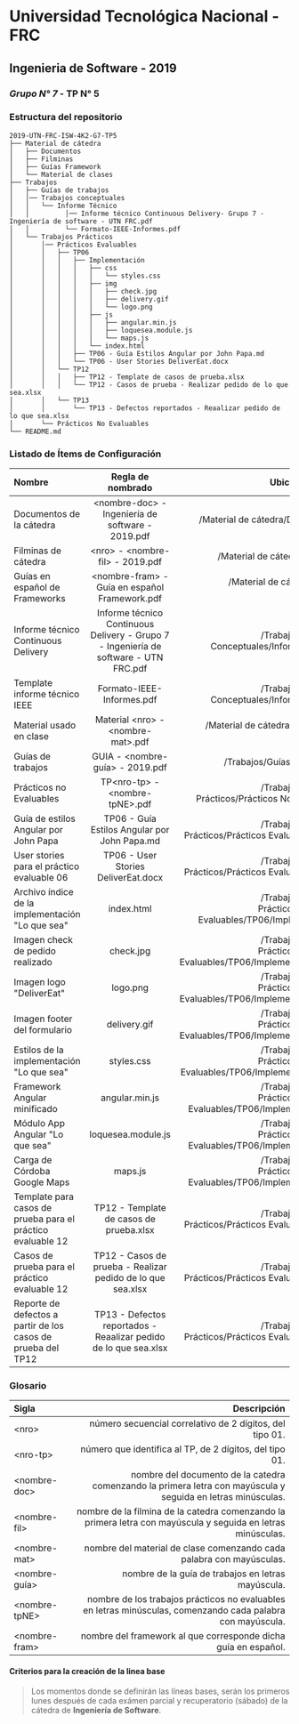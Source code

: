 # Universidad Tecnológica Nacional - FRC
## Ingenieria de Software - 2019
### *Grupo N° 7* - TP N° 5

### Estructura del repositorio

```
2019-UTN-FRC-ISW-4K2-G7-TP5
├── Material de cátedra
│   ├── Documentos
│   ├── Filminas
│   ├── Guías Framework
│   └── Material de clases
├── Trabajos
│   ├── Guías de trabajos
│   │── Trabajos conceptuales
│   │   └── Informe Técnico
│   │         │── Informe técnico Continuous Delivery- Grupo 7 - Ingeniería de software - UTN FRC.pdf
│   │         └── Formato-IEEE-Informes.pdf
│   └── Trabajos Prácticos
│       │── Prácticos Evaluables
│       │   ├── TP06
│       │   │   ├── Implementación
│       │   │   │   ├── css
│       │   │   │   │   └── styles.css
│       │   │   │   ├── img
│       │   │   │   │   ├── check.jpg
│       │   │   │   │   ├── delivery.gif
│       │   │   │   │   └── logo.png
│       │   │   │   ├── js
│       │   │   │   │   ├── angular.min.js
│       │   │   │   │   ├── loquesea.module.js
│       │   │   │   │   └── maps.js
│       │   │   │   └── index.html
│       │   │   ├── TP06 - Guía Estilos Angular por John Papa.md
│       │   │   └── TP06 - User Stories DeliverEat.docx
│       │   └── TP12
│       │   │   ├── TP12 - Template de casos de prueba.xlsx
│       │   │   └── TP12 - Casos de prueba - Realizar pedido de lo que sea.xlsx
│       │   └── TP13
│       │       └── TP13 - Defectos reportados - Reaalizar pedido de lo que sea.xlsx
│       └── Prácticos No Evaluables
└── README.md

```

### Listado de Ítems de Configuración

| Nombre  | Regla de nombrado  | Ubicación física |
| :------------ |:---------------:| -----:|
| Documentos de la cátedra | \<nombre-doc> - Ingeniería de software - 2019.pdf | /Material de cátedra/Documentos
| Filminas de cátedra | \<nro> - \<nombre-fil> - 2019.pdf | /Material de cátedra/Filminas
| Guías en español de Frameworks | \<nombre-fram> - Guía en español Framework.pdf | /Material de cátedra/Guías Framework
| Informe técnico Continuous Delivery | Informe técnico Continuous Delivery - Grupo 7 - Ingeniería de software - UTN FRC.pdf | /Trabajos/Trabajos Conceptuales/Informe Técnico
| Template informe técnico IEEE | Formato-IEEE-Informes.pdf | /Trabajos/Trabajos Conceptuales/Informe Técnico
| Material usado en clase | Material \<nro> - \<nombre-mat>.pdf | /Material de cátedra/Material de clases
| Guías de trabajos | GUIA - \<nombre-guía> - 2019.pdf | /Trabajos/Guías de trabajos
| Prácticos no Evaluables | TP\<nro-tp> - \<nombre-tpNE>.pdf | /Trabajos/Trabajos Prácticos/Prácticos No Evaluables
| Guía de estilos Angular por John Papa | TP06 - Guía Estilos Angular por John Papa.md | /Trabajos/Trabajos Prácticos/Prácticos Evaluables/TP06
| User stories para el práctico evaluable 06 | TP06 - User Stories DeliverEat.docx | /Trabajos/Trabajos Prácticos/Prácticos Evaluables/TP06
| Archivo índice de la implementación "Lo que sea" | index.html | /Trabajos/Trabajos Prácticos/Prácticos Evaluables/TP06/Implementación
| Imagen check de pedido realizado | check.jpg | /Trabajos/Trabajos Prácticos/Prácticos Evaluables/TP06/Implementación/img
| Imagen logo "DeliverEat" | logo.png | /Trabajos/Trabajos Prácticos/Prácticos Evaluables/TP06/Implementación/img
| Imagen footer del formulario | delivery.gif | /Trabajos/Trabajos Prácticos/Prácticos Evaluables/TP06/Implementación/img
| Estilos de la implementación "Lo que sea" | styles.css | /Trabajos/Trabajos Prácticos/Prácticos Evaluables/TP06/Implementación/css
| Framework Angular minificado | angular.min.js | /Trabajos/Trabajos Prácticos/Prácticos Evaluables/TP06/Implementación/js
| Módulo App Angular "Lo que sea" | loquesea.module.js | /Trabajos/Trabajos Prácticos/Prácticos Evaluables/TP06/Implementación/js
| Carga de Córdoba Google Maps | maps.js | /Trabajos/Trabajos Prácticos/Prácticos Evaluables/TP06/Implementación/js
| Template para casos de prueba para el práctico evaluable 12 | TP12 - Template de casos de prueba.xlsx | /Trabajos/Trabajos Prácticos/Prácticos Evaluables/TP12
| Casos de prueba para el práctico evaluable 12 | TP12 - Casos de prueba - Realizar pedido de lo que sea.xlsx | /Trabajos/Trabajos Prácticos/Prácticos Evaluables/TP12
| Reporte de defectos a partir de los casos de prueba del TP12| TP13 - Defectos reportados - Reaalizar pedido de lo que sea.xlsx | /Trabajos/Trabajos Prácticos/Prácticos Evaluables/TP13

### Glosario

| Sigla  | Descripción |
| :------------ | -----:|
| \<nro\> | número secuencial correlativo de 2 dígitos, del tipo 01.
| \<nro-tp\> | número que identifica al TP, de 2 dígitos, del tipo 01.
| \<nombre-doc\> | nombre del documento  de la catedra comenzando la primera letra con mayúscula y seguida en letras minúsculas.
| \<nombre-fil\> | nombre de la filmina  de la catedra comenzando la primera letra con mayúscula y seguida en letras minúsculas.
| \<nombre-mat\> | nombre del material de clase comenzando cada palabra con mayúsculas.
| \<nombre-guía\> | nombre de la guía de trabajos en letras mayúscula.
| \<nombre-tpNE\> | nombre de los trabajos prácticos no evaluables en letras minúsculas, comenzando cada palabra con mayúscula.
| \<nombre-fram\> | nombre del framework al que corresponde dicha guía en español.



#### Criterios para la creación de la linea base

>Los momentos donde se definirán las líneas bases, serán los primeros lunes después de cada exámen parcial y recuperatorio (sábado) de la cátedra de **Ingeniería de Software**.
